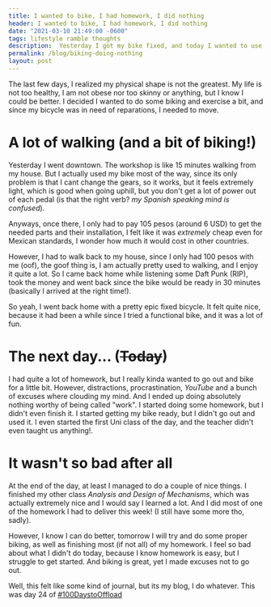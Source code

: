 ```yaml
---
title: I wanted to bike, I had homework, I did nothing 
header: I wanted to bike, I had homework, I did nothing
date: "2021-03-10 21:49:00 -0600"
tags: lifestyle ramble thoughts
description:  Yesterday I got my bike fixed, and today I wanted to use it, but I guess that everyday does not go the way you expect it to go
permalink: /blog/biking-doing-nothing
layout: post
---
```


The last few days, I realized my physical shape is not the greatest. My life is not too healthy, I am not obese nor too skinny or anything, but I know I could be better. I decided I wanted to do some biking and exercise a bit, and since my bicycle was in need of reparations, I needed to move.

# A lot of walking (and a bit of biking!)

Yesterday I went downtown. The workshop is like 15 minutes walking from my house. But I actually used my bike most of the way, since its only problem is that I cant change the gears, so it works, but it feels extremely light, which is good when going uphill, but you don't get a lot of power out of each pedal (is that the right verb? *my Spanish speaking mind is confused*).

Anyways, once there, I only had to pay 105 pesos (around 6 USD) to get the needed parts and their installation, I felt like it was *extremely* cheap even for Mexican standards, I wonder how much it would cost in other countries.

However, I had to walk back to my house, since I only had 100 pesos with me (oof), the goof thing is, I am actually pretty used to walking, and I enjoy it quite a lot. So I came back home while listening some Daft Punk (RIP), took the money and went back since the bike would be ready in 30 minutes (basically I arrived at the right time!).

So yeah, I went back home with a pretty epic fixed bicycle. It felt quite nice, because it had been a while since I tried a functional bike, and it was a lot of fun.

# The next day... (~~Today~~)

I had quite a lot of homework, but I really kinda wanted to go out and bike for a little bit. However, distractions, procrastination, *YouTube* and a bunch of excuses where clouding my mind. And I ended up doing absolutely nothing worthy of being called "work". I started doing some homework, but I didn't even finish it. I started getting my bike ready, but I didn't go out and used it. I even started the first Uni class of the day, and the teacher didn't even taught us anything!.

# It wasn't so bad after all

At the end of the day, at least I managed to do a couple of nice things. I finished my other class *Analysis and Design of Mechanisms*, which was actually extremely nice and I would say I learned a lot. And I did most of one of the homework I had to deliver this week! (I still have some more tho, sadly).

However, I know I can do better, tomorrow I will try and do some proper biking, as well as finishing most (if not all) of my homework. I feel so bad about what I didn't do today, because I know homework is easy, but I struggle to get started. And biking is great, yet I made excuses not to go out. 

Well, this felt like some kind of journal, but its my blog, I do whatever. This was day 24 of [#100DaystoOffload](https:/100daystooffload.com)



